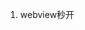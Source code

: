 <!--
 * @description: 
 * @author: xiangrong.liu
 * @Date: 2020-06-17 14:46:37
 * @LastEditors: xiangrong.liu
 * @LastEditTime: 2020-06-17 18:05:17
--> 
1. webview秒开